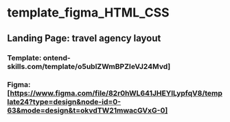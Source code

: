 # template_figma_HTML_CSS
##  Landing Page: travel agency layout

### Template: ontend-skills.com/template/o5ublZWmBPZIeVJ24Mvd]
### Figma: [https://www.figma.com/file/82r0hWL641JHEYILypfqV8/template24?type=design&node-id=0-63&mode=design&t=okvdTW21mwacGVxG-0]
